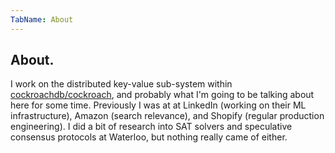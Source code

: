 ```yaml
---
TabName: About
---
```


## About.

I work on the distributed key-value sub-system within
[cockroachdb/cockroach](https://github.com/cockroachdb/cockroach/), and
probably what I'm going to be talking about here for some time. Previously I was at
at LinkedIn (working on their ML infrastructure), Amazon (search relevance),
and Shopify (regular production engineering). I did a bit of research
into SAT solvers and speculative consensus protocols at Waterloo, but
nothing really came of either.

